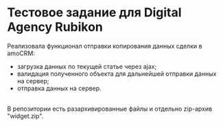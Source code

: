 # Тестовое задание для Digital Agency Rubikon
Реализовала функционал отправки копирования данных сделки в amoCRM:
- загрузка данных по текущей статье через ajax;
- валидация полученного объекта для дальнейшей отправки данных на сервер;
- отправка данных на сервер. 
<br>
В репозитории есть разархивированные файлы и отдельно zip-архив "widget.zip". 
